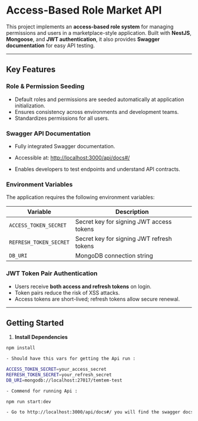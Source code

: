 # Access-Based Role Market API

This project implements an **access-based role system** for managing permissions and users in a marketplace-style application. Built with **NestJS**, **Mongoose**, and **JWT authentication**, it also provides **Swagger documentation** for easy API testing.

---

## Key Features

### Role & Permission Seeding

- Default roles and permissions are seeded automatically at application initialization.
- Ensures consistency across environments and development teams.
- Standardizes permissions for all users.

### Swagger API Documentation

- Fully integrated Swagger documentation.
- Accessible at:  <http://localhost:3000/api/docs#/>

- Enables developers to test endpoints and understand API contracts.

### Environment Variables

The application requires the following environment variables:

| Variable | Description |
|----------|-------------|
| `ACCESS_TOKEN_SECRET` | Secret key for signing JWT access tokens |
| `REFRESH_TOKEN_SECRET` | Secret key for signing JWT refresh tokens |
| `DB_URI` | MongoDB connection string |

### JWT Token Pair Authentication

- Users receive **both access and refresh tokens** on login.
- Token pairs reduce the risk of XSS attacks.
- Access tokens are short-lived; refresh tokens allow secure renewal.

---

## Getting Started

1. **Install Dependencies**  

```bash
npm install

- Should have this vars for getting the Api run :

ACCESS_TOKEN_SECRET=your_access_secret
REFRESH_TOKEN_SECRET=your_refresh_secret
DB_URI=mongodb://localhost:27017/temtem-test

- Commend for running Api :

npm run start:dev

- Go to http://localhost:3000/api/docs#/ you will find the swagger docs for doing you tests
